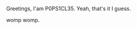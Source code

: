 Greetings, I'am P0PS1CL35.
Yeah, that's it I guess.





































womp womp.
